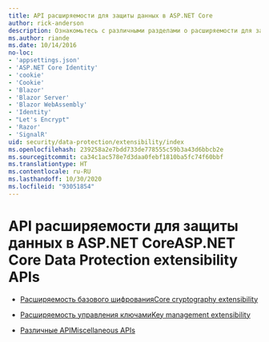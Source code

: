 ```yaml
---
title: API расширяемости для защиты данных в ASP.NET Core
author: rick-anderson
description: Ознакомьтесь с различными разделами о расширяемости для защиты данных в ASP.NET Core.
ms.author: riande
ms.date: 10/14/2016
no-loc:
- 'appsettings.json'
- 'ASP.NET Core Identity'
- 'cookie'
- 'Cookie'
- 'Blazor'
- 'Blazor Server'
- 'Blazor WebAssembly'
- 'Identity'
- "Let's Encrypt"
- 'Razor'
- 'SignalR'
uid: security/data-protection/extensibility/index
ms.openlocfilehash: 239258a2e7bdd733de778555c59b3a43d6bbcb2e
ms.sourcegitcommit: ca34c1ac578e7d3daa0febf1810ba5fc74f60bbf
ms.translationtype: HT
ms.contentlocale: ru-RU
ms.lasthandoff: 10/30/2020
ms.locfileid: "93051854"
---
```

# <a name="aspnet-core-data-protection-extensibility-apis"></a><span data-ttu-id="24ba4-103">API расширяемости для защиты данных в ASP.NET Core</span><span class="sxs-lookup"><span data-stu-id="24ba4-103">ASP.NET Core Data Protection extensibility APIs</span></span>

* [<span data-ttu-id="24ba4-104">Расширяемость базового шифрования</span><span class="sxs-lookup"><span data-stu-id="24ba4-104">Core cryptography extensibility</span></span>](xref:security/data-protection/extensibility/core-crypto)

* [<span data-ttu-id="24ba4-105">Расширяемость управления ключами</span><span class="sxs-lookup"><span data-stu-id="24ba4-105">Key management extensibility</span></span>](xref:security/data-protection/extensibility/key-management)

* [<span data-ttu-id="24ba4-106">Различные API</span><span class="sxs-lookup"><span data-stu-id="24ba4-106">Miscellaneous APIs</span></span>](xref:security/data-protection/extensibility/misc-apis)
